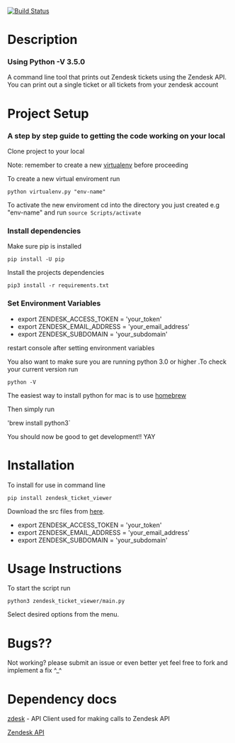 [![Build Status](https://travis-ci.org/LouisKnuckles/Zendesk_Ticket_Viewer.svg?branch=master)](https://travis-ci.org/LouisKnuckles/Zendesk_Ticket_Viewer)
# Description
### Using Python -V 3.5.0
A command line tool that prints out Zendesk tickets using the Zendesk API.
You can print out a single ticket or all tickets from your zendesk account

# Project Setup
### A step by step guide to getting the code working on your local

Clone project to your local

Note: remember to create a new [virtualenv]('https://virtualenv.pypa.io/en/stable/userguide/') before proceeding

To create a new virtual enviroment run 

`python virtualenv.py "env-name"`

To activate the new enviroment cd into the directory you just created e.g "env-name" and run
`source Scripts/activate`


### Install dependencies

 Make sure pip is installed 
 
 `pip install -U pip`
 
Install the projects dependencies 

`pip3 install -r requirements.txt`


### Set Environment Variables

* export ZENDESK_ACCESS_TOKEN = 'your_token'
* export ZENDESK_EMAIL_ADDRESS = 'your_email_address'
* export ZENDESK_SUBDOMAIN = 'your_subdomain'


restart console after setting environment variables

You also want to make sure you are running python 3.0 or higher .To check your current version run

`python -V`

The easiest way to install python for mac is to use [homebrew]('https://brew.sh/')

Then  simply run

'brew install python3`

You should now be good to get development!! YAY

# Installation

To install for use in command line

`pip install zendesk_ticket_viewer`

Download the src files from [here](https://github.com/LouisKnuckles/Zendesk_Ticket_Viewer/releases/tag/v1.0). 
 
* export ZENDESK_ACCESS_TOKEN = 'your_token'
* export ZENDESK_EMAIL_ADDRESS = 'your_email_address'
* export ZENDESK_SUBDOMAIN = 'your_subdomain'


# Usage Instructions

To start the script run

`python3 zendesk_ticket_viewer/main.py`

Select desired options from the menu.

# Bugs??

Not working? please submit an issue or even better yet feel free to fork and implement a fix ^_^

# Dependency docs

[zdesk](https://github.com/fprimex/zdesk/blob/master/README.md) - API Client used for making calls to Zendesk API

[Zendesk API](https://developer.zendesk.com/rest_api/docs)
